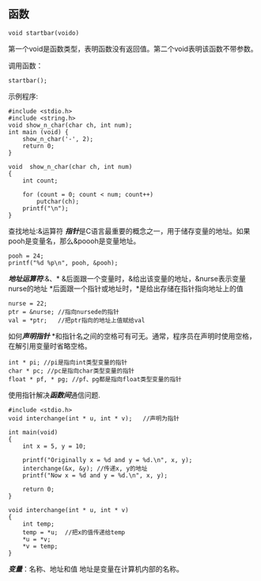 ## 函数

    void startbar(voido)

第一个void是函数类型，表明函数没有返回值。第二个void表明该函数不带参数。

调用函数：

    startbar();

示例程序:

    #include <stdio.h>
    #include <string.h>
    void show_n_char(char ch, int num);
    int main (void) {
        show_n_char('-', 2);
        return 0;
    }

    void  show_n_char(char ch, int num)
    {
        int count;

        for (count = 0; count < num; count++)
            putchar(ch);
        printf("\n");
    }

查找地址:&运算符
***指针***是C语言最重要的概念之一，用于储存变量的地址。如果pooh是变量名，那么&poooh是变量地址。

    pooh = 24;
    printf("%d %p\n", pooh, &pooh);

***地址运算符***:&、*
&后面跟一个变量时，&给出该变量的地址，&nurse表示变量nurse的地址
*后面跟一个指针或地址时，*是给出存储在指针指向地址上的值

    nurse = 22;
    ptr = &nurse; //指向nursede的指针
    val = *ptr;   //把ptr指向的地址上值赋给val

如何***声明指针***
*和指针名之间的空格可有可无。通常，程序员在声明时使用空格，在解引用变量时省略空格。

    int * pi; //pi是指向int类型变量的指针
    char * pc; //pc是指向char类型变量的指针
    float * pf, * pg; //pf、pg都是指向float类型变量的指针

使用指针解决***函数间***通信问题.

    #include <stdio.h>
    void interchange(int * u, int * v);   //声明为指针

    int main(void)
    {
        int x = 5, y = 10;

        printf("Originally x = %d and y = %d.\n", x, y);
        interchange(&x, &y); //传递x, y的地址
        printf("Now x = %d and y = %d.\n", x, y);

        return 0;
    }

    void interchange(int * u, int * v)
    {
        int temp;
        temp = *u;  //把x的值传递给temp
        *u = *v;
        *v = temp;
    }

***变量***：名称、地址和值
地址是变量在计算机内部的名称。
